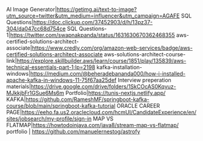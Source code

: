 AI Image Generator|https://getimg.ai/text-to-image?utm_source=twitter&utm_medium=influencer&utm_campaign=AGAFE 
SQL Questions|https://doc.clickup.com/37452903/d/h/13pz37-304/da047cc68d754ce 
SQL Questions-1|https://twitter.com/swapnakpanda/status/1631630670362468355 
aws-certified-solutions-architect-associate|https://www.credly.com/org/amazon-web-services/badge/aws-certified-solutions-architect-associate 
aws-solutions-architect-course-link|https://explore.skillbuilder.aws/learn/course/1851/play/135839/aws-technical-essentials-part-1;lp=2198 
kafka-installation-windows|https://medium.com/@beheradebananda000/how-i-installed-apache-kafka-in-windows-11-75f67aa25def 
Interview preperation materials|https://drive.google.com/drive/folders/1SkCOcAS0Kqvuz-MJkkjbFr1GSue6Ms6m 
Portfolio|https://tunis-nextjs.netlify.app/ 
KAFKA|https://github.com/RameshMF/springboot-kafka-course/blob/main/springboot-kafka-tutorial
ORACLE CAREER PAGE|https://eeho.fa.us2.oraclecloud.com/hcmUI/CandidateExperience/en/sites/jobsearch/my-profile/sign-in
MAP VS FLATMAP|https://howtodoinjava.com/java8/stream-map-vs-flatmap/
portfolio | https://github.com/manuelernestog/astrofy

